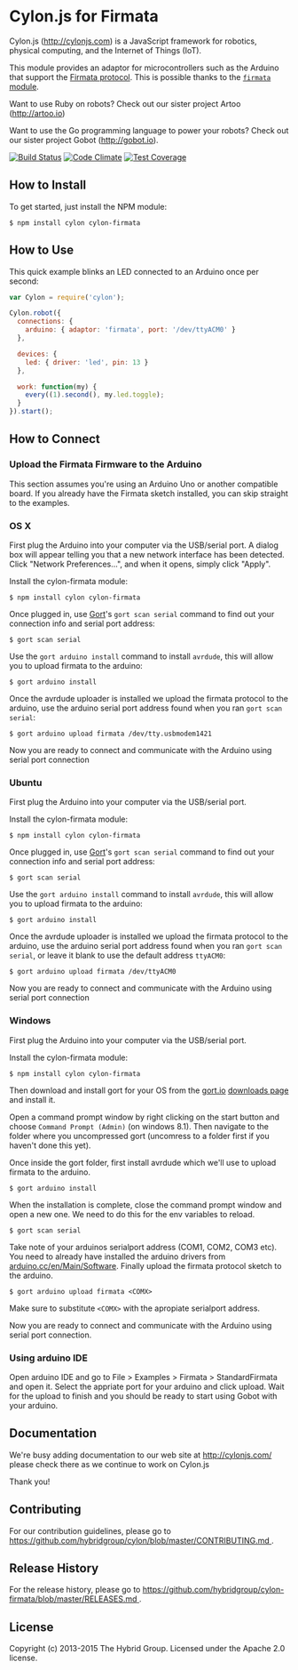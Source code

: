 # Cylon.js for Firmata

Cylon.js (http://cylonjs.com) is a JavaScript framework for robotics, physical computing, and the Internet of Things (IoT).

This module provides an adaptor for microcontrollers such as the Arduino that support the [Firmata protocol][Firmata].
This is possible thanks to the [`firmata` module](https://github.com/jgautier/firmata).

[Firmata]: http://firmata.org/wiki/Main_Page

Want to use Ruby on robots? Check out our sister project Artoo (http://artoo.io)

Want to use the Go programming language to power your robots? Check out our sister project Gobot (http://gobot.io).

[![Build Status](https://secure.travis-ci.org/hybridgroup/cylon-firmata.png?branch=master)](http://travis-ci.org/hybridgroup/cylon-firmata) [![Code Climate](https://codeclimate.com/github/hybridgroup/cylon-firmata/badges/gpa.svg)](https://codeclimate.com/github/hybridgroup/cylon-firmata) [![Test Coverage](https://codeclimate.com/github/hybridgroup/cylon-firmata/badges/coverage.svg)](https://codeclimate.com/github/hybridgroup/cylon-firmata)

## How to Install

To get started, just install the NPM module:

    $ npm install cylon cylon-firmata

## How to Use

This quick example blinks an LED connected to an Arduino once per second:

```javascript
var Cylon = require('cylon');

Cylon.robot({
  connections: {
    arduino: { adaptor: 'firmata', port: '/dev/ttyACM0' }
  },

  devices: {
    led: { driver: 'led', pin: 13 }
  },

  work: function(my) {
    every((1).second(), my.led.toggle);
  }
}).start();
```

## How to Connect

### Upload the Firmata Firmware to the Arduino

This section assumes you're using an Arduino Uno or another compatible board. If you already have the Firmata sketch installed, you can skip straight to the examples.

### OS X

First plug the Arduino into your computer via the USB/serial port.
A dialog box will appear telling you that a new network interface has been detected.
Click "Network Preferences...", and when it opens, simply click "Apply".

Install the cylon-firmata module:

    $ npm install cylon cylon-firmata

Once plugged in, use [Gort](http://gort.io)'s `gort scan serial` command to find out your connection info and serial port address:

    $ gort scan serial

Use the `gort arduino install` command to install `avrdude`, this will allow you to upload firmata to the arduino:

    $ gort arduino install

Once the avrdude uploader is installed we upload the firmata protocol to the arduino, use the arduino serial port address found when you ran `gort scan serial`:

    $ gort arduino upload firmata /dev/tty.usbmodem1421

Now you are ready to connect and communicate with the Arduino using serial port connection

### Ubuntu

First plug the Arduino into your computer via the USB/serial port.

Install the cylon-firmata module:

    $ npm install cylon cylon-firmata

Once plugged in, use [Gort](http://gort.io)'s `gort scan serial` command to find out your connection info and serial port address:

    $ gort scan serial

Use the `gort arduino install` command to install `avrdude`, this will allow you to upload firmata to the arduino:

    $ gort arduino install

Once the avrdude uploader is installed we upload the firmata protocol to the arduino, use the arduino serial port address found when you ran `gort scan serial`, or leave it blank to use the default address `ttyACM0`:

    $ gort arduino upload firmata /dev/ttyACM0

Now you are ready to connect and communicate with the Arduino using serial port connection

### Windows

First plug the Arduino into your computer via the USB/serial port.

Install the cylon-firmata module:

    $ npm install cylon cylon-firmata

Then download and install gort for your OS from the [gort.io](gort.io) [downloads page](http://gort.io/documentation/getting_started/downloads/) and install it.

Open a command prompt window by right clicking on the start button and choose `Command Prompt (Admin)` (on windows 8.1). Then navigate to the folder where you uncompressed gort (uncomress to a folder first if you haven't done this yet).

Once inside the gort folder, first install avrdude which we'll use to upload firmata to the arduino.

    $ gort arduino install

When the installation is complete, close the command prompt window and open a new one. We need to do this for the env variables to reload.

    $ gort scan serial

Take note of your arduinos serialport address (COM1, COM2, COM3 etc). You need to already have installed the arduino drivers from [arduino.cc/en/Main/Software](https://www.arduino.cc/en/Main/Software). Finally upload the firmata protocol sketch to the arduino.

    $ gort arduino upload firmata <COMX>

Make sure to substitute `<COMX>` with the apropiate serialport address.

Now you are ready to connect and communicate with the Arduino using serial port connection.

### Using arduino IDE

Open arduino IDE and go to File > Examples > Firmata > StandardFirmata and open it. Select the appriate port
for your arduino and click upload. Wait for the upload to finish and you should be ready to start using Gobot
with your arduino.

## Documentation

We're busy adding documentation to our web site at http://cylonjs.com/ please check there as we continue to work on Cylon.js

Thank you!

## Contributing

For our contribution guidelines, please go to [https://github.com/hybridgroup/cylon/blob/master/CONTRIBUTING.md
](https://github.com/hybridgroup/cylon/blob/master/CONTRIBUTING.md
).

## Release History

For the release history, please go to [https://github.com/hybridgroup/cylon-firmata/blob/master/RELEASES.md
](https://github.com/hybridgroup/cylon-firmata/blob/master/RELEASES.md
).

## License

Copyright (c) 2013-2015 The Hybrid Group. Licensed under the Apache 2.0 license.
